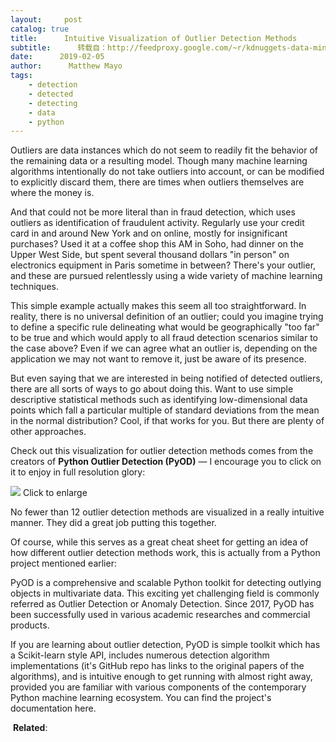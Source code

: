```yaml
---
layout:     post
catalog: true
title:      Intuitive Visualization of Outlier Detection Methods
subtitle:      转载自：http://feedproxy.google.com/~r/kdnuggets-data-mining-analytics/~3/Ee0oWMZqBJ0/outlier-detection-methods-cheat-sheet.html
date:      2019-02-05
author:      Matthew Mayo
tags:
    - detection
    - detected
    - detecting
    - data
    - python
---
```


Outliers are data instances which do not seem to readily fit the behavior of the remaining data or a resulting model. Though many machine learning algorithms intentionally do not take outliers into account, or can be modified to explicitly discard them, there are times when outliers themselves are where the money is.

And that could not be more literal than in fraud detection, which uses outliers as identification of fraudulent activity. Regularly use your credit card in and around New York and on online, mostly for insignificant purchases? Used it at a coffee shop this AM in Soho, had dinner on the Upper West Side, but spent several thousand dollars "in person" on electronics equipment in Paris sometime in between? There's your outlier, and these are pursued relentlessly using a wide variety of machine learning techniques.

This simple example actually makes this seem all too straightforward. In reality, there is no universal definition of an outlier; could you imagine trying to define a specific rule delineating what would be geographically "too far" to be true and which would apply to all fraud detection scenarios similar to the case above? Even if we can agree what an outlier is, depending on the application we may not want to remove it, just be aware of its presence.

But even saying that we are interested in being notified of detected outliers, there are all sorts of ways to go about doing this. Want to use simple descriptive statistical methods such as identifying low-dimensional data points which fall a particular multiple of standard deviations from the mean in the normal distribution? Cool, if that works for you. But there are plenty of other approaches.

Check out this visualization for outlier detection methods comes from the creators of **Python Outlier Detection (PyOD)** — I encourage you to click on it to enjoy in full resolution glory:

![](https://i.ibb.co/5x33tbV/all.jpg)
Click to enlarge

No fewer than 12 outlier detection methods are visualized in a really intuitive manner. They did a great job putting this together.

Of course, while this serves as a great cheat sheet for getting an idea of how different outlier detection methods work, this is actually from a Python project mentioned earlier:

> 
PyOD is a comprehensive and scalable Python toolkit for detecting outlying objects in multivariate data. This exciting yet challenging field is commonly referred as Outlier Detection or Anomaly Detection. Since 2017, PyOD has been successfully used in various academic researches and commercial products.


If you are learning about outlier detection, PyOD is simple toolkit which has a Scikit-learn style API, includes numerous detection algorithm implementations (it's GitHub repo has links to the original papers of the algorithms), and is intuitive enough to get running with almost right away, provided you are familiar with various components of the contemporary Python machine learning ecosystem. You can find the project's documentation here.

 **Related**:



 
